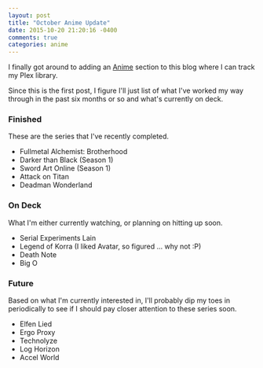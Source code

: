 ```yaml
---
layout: post
title: "October Anime Update"
date: 2015-10-20 21:20:16 -0400
comments: true
categories: anime
---
```


I finally got around to adding an [Anime](/anime) section to this blog where I can track my Plex library.

Since this is the first post, I figure I'll just list of what I've worked my way through in the past six months or so and what's currently on deck.

### Finished
 
These are the series that I've recently completed.

* Fullmetal Alchemist: Brotherhood
* Darker than Black (Season 1)
* Sword Art Online (Season 1)
* Attack on Titan
* Deadman Wonderland

### On Deck

What I'm either currently watching, or planning on hitting up soon.

* Serial Experiments Lain
* Legend of Korra (I liked Avatar, so figured ... why not :P)
* Death Note
* Big O

### Future

Based on what I'm currently interested in, I'll probably dip my toes in periodically to see if I should pay closer attention to these series soon.

* Elfen Lied
* Ergo Proxy
* Technolyze
* Log Horizon
* Accel World